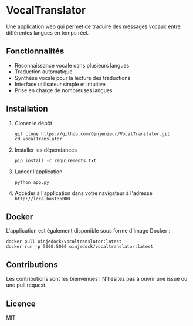 # VocalTranslator

Une application web qui permet de traduire des messages vocaux entre différentes langues en temps réel.

## Fonctionnalités

- Reconnaissance vocale dans plusieurs langues
- Traduction automatique
- Synthèse vocale pour la lecture des traductions
- Interface utilisateur simple et intuitive
- Prise en charge de nombreuses langues

## Installation

1. Cloner le dépôt
   ```
   git clone https://github.com/Oinjenieur/VocalTranslator.git
   cd VocalTranslator
   ```

2. Installer les dépendances
   ```
   pip install -r requirements.txt
   ```

3. Lancer l'application
   ```
   python app.py
   ```

4. Accéder à l'application dans votre navigateur à l'adresse `http://localhost:5000`

## Docker

L'application est également disponible sous forme d'image Docker :

```
docker pull oinjedock/vocaltranslator:latest
docker run -p 5000:5000 oinjedock/vocaltranslator:latest
```

## Contributions

Les contributions sont les bienvenues ! N'hésitez pas à ouvrir une issue ou une pull request.

## Licence

MIT 